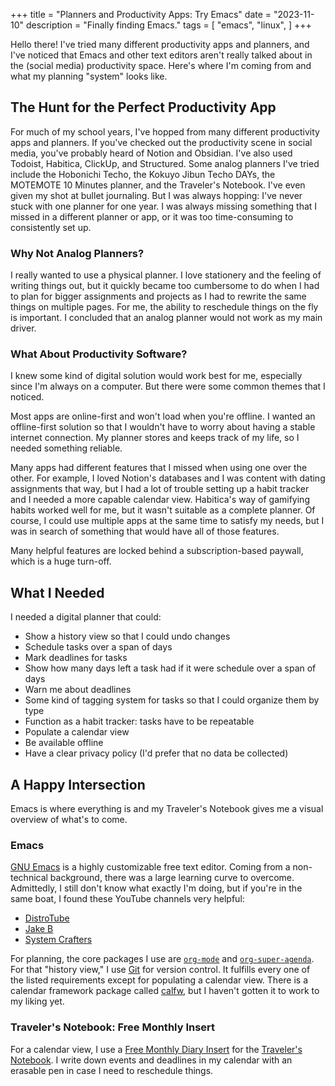 +++
title = "Planners and Productivity Apps: Try Emacs"
date = "2023-11-10"
description = "Finally finding Emacs."
tags = [
    "emacs",
    "linux",
]
+++

Hello there! I've tried many different productivity apps and planners, and I've noticed that Emacs and other text editors aren't really talked about in the (social media) productivity space. Here's where I'm coming from and what my planning "system" looks like.

## The Hunt for the Perfect Productivity App

For much of my school years, I've hopped from many different productivity apps and planners. If you've checked out the productivity scene in social media, you've probably heard of Notion and Obsidian. I've also used Todoist, Habitica, ClickUp, and Structured. Some analog planners I've tried include the Hobonichi Techo, the Kokuyo Jibun Techo DAYs, the MOTEMOTE 10 Minutes planner, and the Traveler's Notebook. I've even given my shot at bullet journaling. But I was always hopping: I've never stuck with one planner for one year. I was always missing something that I missed in a different planner or app, or it was too time-consuming to consistently set up.

### Why Not Analog Planners?

I really wanted to use a physical planner. I love stationery and the feeling of writing things out, but it quickly became too cumbersome to do when I had to plan for bigger assignments and projects as I had to rewrite the same things on multiple pages. For me, the ability to reschedule things on the fly is important. I concluded that an analog planner would not work as my main driver.

### What About Productivity Software?

I knew some kind of digital solution would work best for me, especially since I'm always on a computer. But there were some common themes that I noticed.

Most apps are online-first and won't load when you're offline. I wanted an offline-first solution so that I wouldn't have to worry about having a stable internet connection. My planner stores and keeps track of my life, so I needed something reliable.

Many apps had different features that I missed when using one over the other. For example, I loved Notion's databases and I was content with dating assignments that way, but I had a lot of trouble setting up a habit tracker and I needed a more capable calendar view. Habitica's way of gamifying habits worked well for me, but it wasn't suitable as a complete planner. Of course, I could use multiple apps at the same time to satisfy my needs, but I was in search of something that would have all of those features.

Many helpful features are locked behind a subscription-based paywall, which is a huge turn-off.

## What I Needed

I needed a digital planner that could:
* Show a history view so that I could undo changes
* Schedule tasks over a span of days
* Mark deadlines for tasks
* Show how many days left a task had if it were schedule over a span of days
* Warn me about deadlines
* Some kind of tagging system for tasks so that I could organize them by type
* Function as a habit tracker: tasks have to be repeatable
* Populate a calendar view
* Be available offline
* Have a clear privacy policy (I'd prefer that no data be collected)

## A Happy Intersection

Emacs is where everything is and my Traveler's Notebook gives me a visual overview of what's to come.

### Emacs

[GNU Emacs](https://www.gnu.org/software/emacs/) is a highly customizable free text editor. Coming from a non-technical background, there was a large learning curve to overcome. Admittedly, I still don't know what exactly I'm doing, but if you're in the same boat, I found these YouTube channels very helpful:

* [DistroTube](https://www.youtube.com/@DistroTube/videos)
* [Jake B](https://www.youtube.com/@JakeBox0/videos)
* [System Crafters](https://www.youtube.com/@SystemCrafters/videos)

For planning, the core packages I use are [`org-mode`](https://orgmode.org/) and [`org-super-agenda`](https://github.com/alphapapa/org-super-agenda). For that "history view," I use [Git](https://git-scm.com/) for version control. It fulfills every one of the listed requirements except for populating a calendar view. There is a calendar framework package called [calfw](https://github.com/kiwanami/emacs-calfw), but I haven't gotten it to work to my liking yet.

### Traveler's Notebook: Free Monthly Insert

For a calendar view, I use a [Free Monthly Diary Insert](https://shop.travelerscompanyusa.com/products/travelers-notebook-refill-free-diary-monthly) for the [Traveler's Notebook](https://shop.travelerscompanyusa.com/products/travelers-notebook-brown). I write down events and deadlines in my calendar with an erasable pen in case I need to reschedule things.